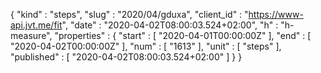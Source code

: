{
  "kind" : "steps",
  "slug" : "2020/04/gduxa",
  "client_id" : "https://www-api.jvt.me/fit",
  "date" : "2020-04-02T08:00:03.524+02:00",
  "h" : "h-measure",
  "properties" : {
    "start" : [ "2020-04-01T00:00:00Z" ],
    "end" : [ "2020-04-02T00:00:00Z" ],
    "num" : [ "1613" ],
    "unit" : [ "steps" ],
    "published" : [ "2020-04-02T08:00:03.524+02:00" ]
  }
}

